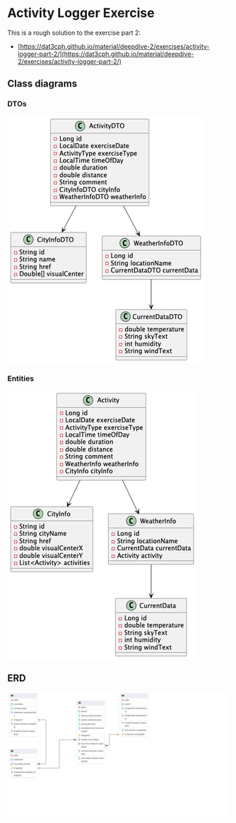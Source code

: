 # Activity Logger Exercise

This is a rough solution to the exercise part 2: 

- [https://dat3cph.github.io/material/deepdive-2/exercises/activity-logger-part-2/](https://dat3cph.github.io/material/deepdive-2/exercises/activity-logger-part-2/)

## Class diagrams

### DTOs

![DTOs](./docs/dtos.png)

### Entities

![Entities](./docs/entities.png)

## ERD

![ERD](./docs/activitylogger_erd.png)




